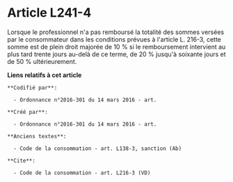 # Article L241-4

Lorsque le professionnel n'a pas remboursé la totalité des sommes versées par le consommateur dans les conditions prévues à
l'article L. 216-3, cette somme est de plein droit majorée de 10 % si le remboursement intervient au plus tard trente jours
au-delà de ce terme, de 20 % jusqu'à soixante jours et de 50 % ultérieurement.

**Liens relatifs à cet article**

	**Codifié par**:

	  - Ordonnance n°2016-301 du 14 mars 2016 - art.

	**Créé par**:

	  - Ordonnance n°2016-301 du 14 mars 2016 - art.

	**Anciens textes**:

	  - Code de la consommation - art. L138-3, sanction (Ab)

	**Cite**:

	  - Code de la consommation - art. L216-3 (VD)
